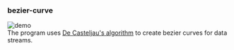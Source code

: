 ### bezier-curve

![demo](https://i.gyazo.com/7f8a628092ae5fc91fd2027a94711796.gif)  
The program uses [De Casteljau's algorithm](https://en.wikipedia.org/wiki/De_Casteljau%27s_algorithm) to create bezier curves for data streams.  

